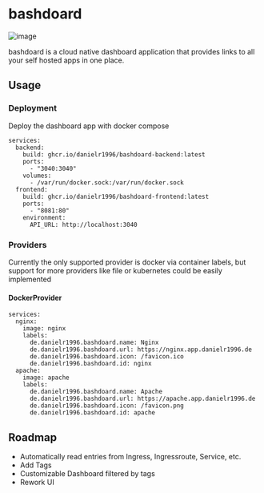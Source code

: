 # bashdoard

![image](https://user-images.githubusercontent.com/6663726/174461547-1721f249-5df3-48d7-bb17-0d69ce21ce7c.png)

bashdoard is a cloud native dashboard application that provides links to all your self hosted apps in one place. 

## Usage
### Deployment
Deploy the dashboard app with docker compose

```
services:
  backend:
    build: ghcr.io/danielr1996/bashdoard-backend:latest
    ports:
      - "3040:3040"
    volumes:
      - /var/run/docker.sock:/var/run/docker.sock
  frontend:
    build: ghcr.io/danielr1996/bashdoard-frontend:latest
    ports:
      - "8081:80"
    environment:
      API_URL: http://localhost:3040
```

### Providers

Currently the only supported provider is docker via container labels, but support for more providers like file or kubernetes
could be easily implemented

#### DockerProvider
```
services: 
  nginx:
    image: nginx
    labels:
      de.danielr1996.bashdoard.name: Nginx
      de.danielr1996.bashdoard.url: https://nginx.app.danielr1996.de
      de.danielr1996.bashdoard.icon: /favicon.ico
      de.danielr1996.bashdoard.id: nginx
  apache:
    image: apache
    labels:
      de.danielr1996.bashdoard.name: Apache
      de.danielr1996.bashdoard.url: https://apache.app.danielr1996.de
      de.danielr1996.bashdoard.icon: /favicon.png
      de.danielr1996.bashdoard.id: apache
```

## Roadmap
* Automatically read entries from Ingress, Ingressroute, Service, etc. 
* Add Tags
* Customizable Dashboard filtered by tags
* Rework UI
